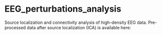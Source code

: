 # EEG_perturbations_analysis
Source localization and connectivity analysis of high-density EEG data. Pre-processed data after source localization (ICA) is available here: 
